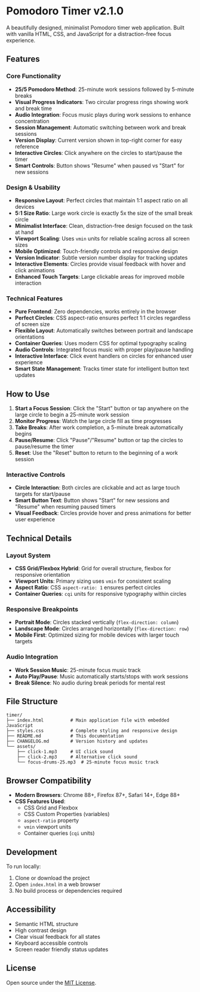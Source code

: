 # Pomodoro Timer v2.1.0

A beautifully designed, minimalist Pomodoro timer web application. Built with vanilla HTML, CSS, and JavaScript for a distraction-free focus experience.

## Features

### Core Functionality
- **25/5 Pomodoro Method**: 25-minute work sessions followed by 5-minute breaks
- **Visual Progress Indicators**: Two circular progress rings showing work and break time
- **Audio Integration**: Focus music plays during work sessions to enhance concentration
- **Session Management**: Automatic switching between work and break sessions
- **Version Display**: Current version shown in top-right corner for easy reference
- **Interactive Circles**: Click anywhere on the circles to start/pause the timer
- **Smart Controls**: Button shows "Resume" when paused vs "Start" for new sessions

### Design & Usability
- **Responsive Layout**: Perfect circles that maintain 1:1 aspect ratio on all devices
- **5:1 Size Ratio**: Large work circle is exactly 5x the size of the small break circle
- **Minimalist Interface**: Clean, distraction-free design focused on the task at hand
- **Viewport Scaling**: Uses `vmin` units for reliable scaling across all screen sizes
- **Mobile Optimized**: Touch-friendly controls and responsive design
- **Version Indicator**: Subtle version number display for tracking updates
- **Interactive Elements**: Circles provide visual feedback with hover and click animations
- **Enhanced Touch Targets**: Large clickable areas for improved mobile interaction

### Technical Features
- **Pure Frontend**: Zero dependencies, works entirely in the browser
- **Perfect Circles**: CSS aspect-ratio ensures perfect 1:1 circles regardless of screen size
- **Flexible Layout**: Automatically switches between portrait and landscape orientations
- **Container Queries**: Uses modern CSS for optimal typography scaling
- **Audio Controls**: Integrated focus music with proper play/pause handling
- **Interactive Interface**: Click event handlers on circles for enhanced user experience
- **Smart State Management**: Tracks timer state for intelligent button text updates

## How to Use

1. **Start a Focus Session**: Click the "Start" button or tap anywhere on the large circle to begin a 25-minute work session
2. **Monitor Progress**: Watch the large circle fill as time progresses
3. **Take Breaks**: After work completion, a 5-minute break automatically begins
4. **Pause/Resume**: Click "Pause"/"Resume" button or tap the circles to pause/resume the timer
5. **Reset**: Use the "Reset" button to return to the beginning of a work session

### Interactive Controls
- **Circle Interaction**: Both circles are clickable and act as large touch targets for start/pause
- **Smart Button Text**: Button shows "Start" for new sessions and "Resume" when resuming paused timers
- **Visual Feedback**: Circles provide hover and press animations for better user experience

## Technical Details

### Layout System
- **CSS Grid/Flexbox Hybrid**: Grid for overall structure, flexbox for responsive orientation
- **Viewport Units**: Primary sizing uses `vmin` for consistent scaling
- **Aspect Ratio**: CSS `aspect-ratio: 1` ensures perfect circles
- **Container Queries**: `cqi` units for responsive typography within circles

### Responsive Breakpoints
- **Portrait Mode**: Circles stacked vertically (`flex-direction: column`)
- **Landscape Mode**: Circles arranged horizontally (`flex-direction: row`)
- **Mobile First**: Optimized sizing for mobile devices with larger touch targets

### Audio Integration
- **Work Session Music**: 25-minute focus music track
- **Auto Play/Pause**: Music automatically starts/stops with work sessions
- **Break Silence**: No audio during break periods for mental rest

## File Structure

```
timer/
├── index.html          # Main application file with embedded JavaScript
├── styles.css          # Complete styling and responsive design
├── README.md           # This documentation
├── CHANGELOG.md        # Version history and updates
└── assets/
    ├── click-1.mp3     # UI click sound
    ├── click-2.mp3     # Alternative click sound
    └── focus-drums-25.mp3  # 25-minute focus music track
```

## Browser Compatibility

- **Modern Browsers**: Chrome 88+, Firefox 87+, Safari 14+, Edge 88+
- **CSS Features Used**: 
  - CSS Grid and Flexbox
  - CSS Custom Properties (variables)
  - `aspect-ratio` property
  - `vmin` viewport units
  - Container queries (`cqi` units)

## Development

To run locally:
1. Clone or download the project
2. Open `index.html` in a web browser
3. No build process or dependencies required

## Accessibility

- Semantic HTML structure
- High contrast design
- Clear visual feedback for all states
- Keyboard accessible controls
- Screen reader friendly status updates

## License

Open source under the [MIT License](../LICENSE).
